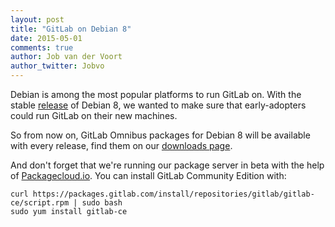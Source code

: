 ```yaml
---
layout: post
title: "GitLab on Debian 8"
date: 2015-05-01
comments: true
author: Job van der Voort
author_twitter: Jobvo
---
```


Debian is among the most popular platforms to run GitLab on.
With the stable [release](https://www.debian.org/News/2015/20150426) of Debian 8,
we wanted to make sure that early-adopters could run GitLab on their new machines.

So from now on, GitLab Omnibus packages for Debian 8 will be available with every
release, find them on our [downloads page](/downloads).

And don't forget that we're running our package server in beta with the help
of [Packagecloud.io](https://www.packagecloud.io). You can install GitLab Community Edition with:

```
curl https://packages.gitlab.com/install/repositories/gitlab/gitlab-ce/script.rpm | sudo bash
sudo yum install gitlab-ce
```
